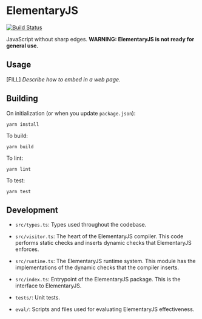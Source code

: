 # ElementaryJS

[![Build Status](https://api.travis-ci.org/umass-compsci220/ElementaryJS.svg?branch=master)](https://travis-ci.org/umass-compsci220/ElementaryJS)

JavaScript without sharp edges. **WARNING: ElementaryJS is not ready for general use.**

## Usage

[FILL] *Describe how to embed in a web page.*

## Building

On initialization (or when you update `package.json`):

    yarn install

To build:

    yarn build

To lint:

    yarn lint

To test:

    yarn test

## Development

- `src/types.ts`: Types used throughout the codebase.

- `src/visitor.ts`: The heart of the ElementaryJS compiler. This code performs static checks and inserts dynamic checks that ElementaryJS enforces.

- `src/runtime.ts`: The ElementaryJS runtime system. This module has the implementations of the dynamic checks that the compiler inserts.

- `src/index.ts`: Entrypoint of the ElementaryJS package. This is the interface to ElementaryJS.

- `tests/`: Unit tests.

- `eval/`: Scripts and files used for evaluating ElementaryJS effectiveness.
